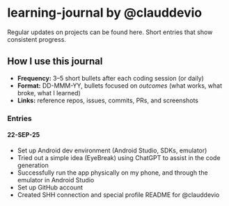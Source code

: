 # learning-journal by @clauddevio
Regular updates on projects can be found here. 
Short entries that show consistent progress. 

## How I use this journal
- **Frequency:** 3–5 short bullets after each coding session (or daily)
- **Format:** DD-MMM-YY, bullets focused on *outcomes* (what works, what broke, what I learned)
- **Links:** reference repos, issues, commits, PRs, and screenshots

### Entries

#### 22-SEP-25
- Set up Android dev environment (Android Studio, SDKs, emulator)
- Tried out a simple idea (EyeBreak) using ChatGPT to assist in the code generation
- Successfully run the app physically on my phone, and through the emulator in Android Studio
- Set up GitHub account
- Created SHH connection and special profile README for @clauddevio
